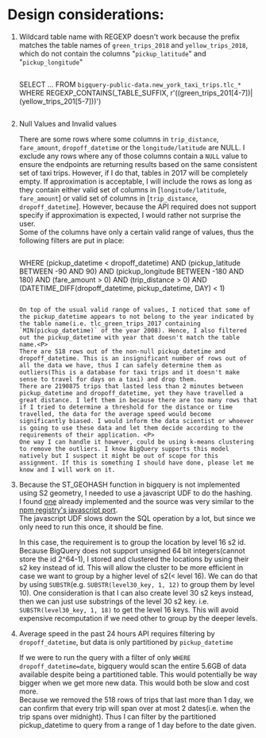 Design considerations:
======================
1. Wildcard table name with REGEXP doesn't work because the prefix matches the table names of `green_trips_2018` and `yellow_trips_2018`, which do not contain the columns "`pickup_latitude`" and "`pickup_longitude`"

    >```
    SELECT
    ...
    FROM
        `bigquery-public-data.new_york_taxi_trips.tlc_*`
    WHERE
        REGEXP_CONTAINS(_TABLE_SUFFIX, r'((green_trips_201[4-7])|(yellow_trips_201[5-7]))')
    ```
2. Null Values and Invalid values<p>
There are some rows where some columns in `trip_distance`, `fare_amount`, `dropoff_datetime` or the `longitude/latitude` are NULL. I exclude any rows where any of those columns contain a `NULL` value to ensure the endpoints are returning results based on the same consistent set of taxi trips. However, if I do that, tables in 2017 will be completely empty. If approximation is acceptable, I will include the rows as long as they contain either valid set of columns in [`longitude/latitude`, `fare_amount`] or valid set of columns in [`trip_distance`, `dropoff_datetime`]. However, because the API required does not support specify if approximation is expected, I would rather not surprise the user.<br>
Some of the columns have only a certain valid range of values, thus the following filters are put in place:
    >```
    WHERE
        (pickup_datetime < dropoff_datetime)
        AND
        (pickup_latitude BETWEEN -90 AND 90)
        AND
        (pickup_longitude BETWEEN -180 AND 180)
        AND
        (fare_amount > 0)
        AND
        (trip_distance > 0)
        AND
        (DATETIME_DIFF(dropoff_datetime, pickup_datetime, DAY) < 1)
    ```

    On top of the usual valid range of values, I noticed that some of the pickup_datetime appears to not belong to the year indicated by the table name(i.e. tlc_green_trips_2017 containing `MIN(pickup_datetime)` of the year 2008). Hence, I also filtered out the pickup_datetime with year that doesn't match the table name.<P>
    There are 518 rows out of the non-null pickup_datetime and dropoff_datetime. This is an insignificant number of rows out of all the data we have, thus I can safely determine them as outliers(This is a database for taxi trips and it doesn't make sense to travel for days on a taxi) and drop them.
    There are 2190875 trips that lasted less than 2 minutes between pickup_datetime and dropoff_datetime, yet they have travelled a great distance. I left them in because there are too many rows that if I tried to determine a threshold for the distance or time travelled, the data for the average speed would become significantly biased. I would inform the data scientist or whoever is going to use these data and let them decide according to the requirements of their application. <P>
    One way I can handle it however, could be using k-means clustering to remove the outliers. I know BigQuery supports this model natively but I suspect it might be out of scope for this assignment. If this is something I should have done, please let me know and I will work on it.

3. Because the ST_GEOHASH function in bigquery is not implemented using S2 geometry, I needed to use a javascript UDF to do the hashing. <br>
I found [one](https://github.com/CartoDB/bigquery-jslibs) already implemented and the source was very similar to the [npm registry's javascript port](https://www.npmjs.com/package/s2-geometry).<br>
The javascript UDF slows down the SQL operation by a lot, but since we only need to run this once, it should be fine.<p>
In this case, the requirement is to group the location by level 16 s2 id. Because BigQuery does not support unsigned 64 bit integers(cannot store the id 2^64-1), I stored and clustered the locations by using their s2 key instead of id. This will allow the cluster to be more efficient in case we want to group by a higher level of s2(< level 16). We can do that by using `SUBSTR`(e.g. `SUBSTR(level30_key, 1, 12)` to group them by level 10). One consideration is that I can also create level 30 s2 keys instead, then we can just use substrings of the level 30 s2 key. i.e. `SUBSTR(level30_key, 1, 18)` to get the level 16 keys. This will avoid expensive recomputation if we need other to group by the deeper levels.

4. Average speed in the past 24 hours API requires filtering by `dropoff_datetime`, but data is only partitioned by `pickup_datetime`<p>
If we were to run the query with a filter of only `WHERE dropoff_datetime=date`, bigquery would scan the entire 5.6GB of data available despite being a partitioned table. This would potentially be way bigger when we get more new data. This would both be slow and cost more. <br>
Because we removed the 518 rows of trips that last more than 1 day, we can confirm that every trip will span over at most 2 dates(i.e. when the trip spans over midnight). Thus I can filter by the partitioned pickup_datetime to query from a range of 1 day before to the date given.